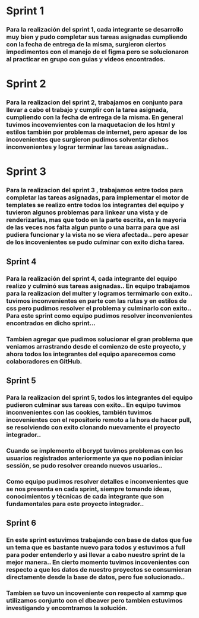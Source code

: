 # Sprint 1 

### Para la realización del sprint 1, cada integrante se desarrollo muy bien y pudo completar sus tareas asignadas cumpliendo con la fecha de entrega de la misma, surgieron ciertos impedimentos con el manejo de el figma pero se solucionaron al practicar en grupo con guias y videos encontrados.


# Sprint 2 

### Para la realizacion del sprint 2, trabajamos en conjunto para llevar a cabo el trabajo y cumplir con la tarea asignada, cumpliendo con la fecha de entrega de la misma. En general tuvimos incovenvientes con la maquetacion de los html y estilos también por problemas de internet, pero apesar de los incovenientes que surgieron pudimos solventar dichos inconvenientes y lograr terminar las tareas asignadas.. 


# Sprint 3 

### Para la realizacion del sprint 3 , trabajamos entre todos para completar las tareas asignadas, para implementar el motor de templates se realizo entre todos los integrantes del equipo y tuvieron algunos problemas para linkear una vista y de renderizarlas, mas que todo en la parte escrita, en la mayoria de las veces nos falta algun punto o una barra para que asi pudiera funcionar y la vista no se viera afectada.. pero apesar de los incovenientes se pudo culminar con exito dicha tarea. 

## Sprint 4

### Para la realización del sprint 4, cada integrante del equipo realizo y culminó sus tareas asignadas.. En equipo trabajamos para la realizacion del multer y logramos termimarlo con exito.. tuvimos inconvenientes en parte con las rutas y en estilos de css pero pudimos resolver el problema y culminarlo con exito.. Para este sprint como equipo pudimos resolver inconvenientes encontrados en dicho sprint...
### Tambien agregar que pudimos solucionar el gran problema que veniamos arrastrando desde el comienzo de este proyecto, y ahora todos los integrantes del equipo aparecemos como colaboradores en GitHub.

## Sprint 5 

### Para la realizacion del sprint 5, todos los integrantes del equipo pudieron culminar sus tareas con exito.. En equipo tuvimos inconvenientes con las cookies, también tuvimos incovenientes con el repositorio remoto a la hora de hacer pull, se resolviendo con exito clonando nuevamente el proyecto integrador.. 
### Cuando se implemento el bcrypt tuvimos problemas con los usuarios registrados anteriormente ya que no podian iniciar sessión, se pudo resolver creando nuevos usuarios.. 
### Como equipo pudimos resolver detalles e inconvenientes que se nos presenta en cada sprint, siempre tomando ideas, conocimientos y técnicas de cada integrante que son fundamentales para este proyecto integrador.. 

## Sprint 6

### En este sprint estuvimos trabajando con base de datos que fue un tema que es bastante nuevo para todos y estuvimos a full para poder entenderlo y asi llevar a cabo nuestro sprint de la mejor manera.. En cierto momento tuvimos incovenientes con respecto a que los datos de nuestro proyectos se consumieran directamente desde la base de datos, pero fue solucionado.. 
### Tambien se tuvo un incoveniente con respecto al xammp que utilizamos conjunto con el dbeaver pero tambien estuvimos investigando y encomtramos la solución.
